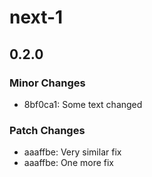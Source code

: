# next-1

## 0.2.0

### Minor Changes

- 8bf0ca1: Some text changed

### Patch Changes

- aaaffbe: Very similar fix
- aaaffbe: One more fix
